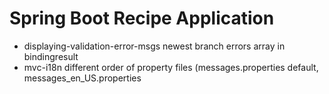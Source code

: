 # Spring Boot Recipe Application

* displaying-validation-error-msgs newest branch errors array in bindingresult 
* mvc-i18n different order of property files (messages.properties default, messages_en_US.properties
